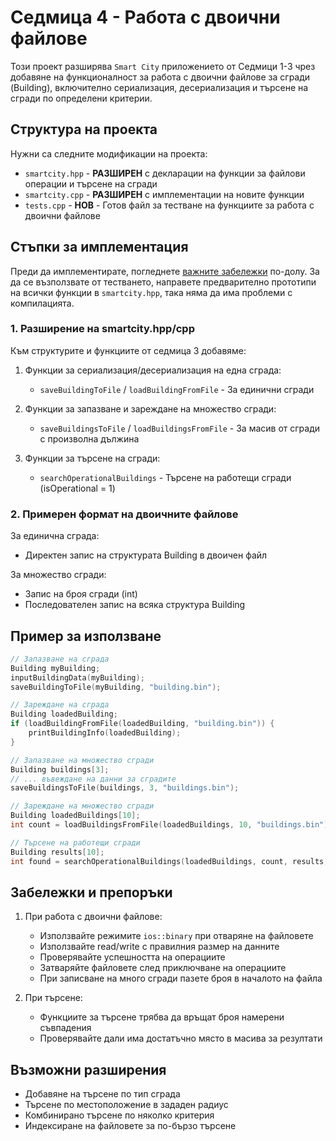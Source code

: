 # Седмица 4 - Работа с двоични файлове

Този проект разширява `Smart City` приложението от Седмици 1-3 чрез добавяне на функционалност за работа с двоични файлове за сгради (Building), включително сериализация, десериализация и търсене на сгради по определени критерии.

## Структура на проекта

Нужни са следните модификации на проекта:
- `smartcity.hpp` - **РАЗШИРЕН** с декларации на функции за файлови операции и търсене на сгради
- `smartcity.cpp` - **РАЗШИРЕН** с имплементации на новите функции
- `tests.cpp` - **НОВ** - Готов файл за тестване на функциите за работа с двоични файлове

## Стъпки за имплементация

Преди да имплементирате, погледнете [важните забележки](#Забележки-и-препоръки) по-долу.
За да се възползвате от тестването, направете предварително прототипи на всички функции в `smartcity.hpp`, така няма да има проблеми с компилацията. 

### 1. Разширение на smartcity.hpp/cpp

Към структурите и функциите от седмица 3 добавяме:

1. Функции за сериализация/десериализация на една сграда:
   - `saveBuildingToFile` / `loadBuildingFromFile` - За единични сгради

2. Функции за запазване и зареждане на множество сгради:
   - `saveBuildingsToFile` / `loadBuildingsFromFile` - За масив от сгради с произволна дължина

3. Функции за търсене на сгради:
   - `searchOperationalBuildings` - Търсене на работещи сгради (isOperational = 1)

### 2. Примерен формат на двоичните файлове

За единична сграда:
- Директен запис на структурата Building в двоичен файл

За множество сгради:
- Запис на броя сгради (int)
- Последователен запис на всяка структура Building

## Пример за използване 

```cpp
// Запазване на сграда
Building myBuilding;
inputBuildingData(myBuilding);
saveBuildingToFile(myBuilding, "building.bin");

// Зареждане на сграда
Building loadedBuilding;
if (loadBuildingFromFile(loadedBuilding, "building.bin")) {
    printBuildingInfo(loadedBuilding);
}

// Запазване на множество сгради
Building buildings[3];
// ... въвеждане на данни за сградите
saveBuildingsToFile(buildings, 3, "buildings.bin");

// Зареждане на множество сгради
Building loadedBuildings[10];
int count = loadBuildingsFromFile(loadedBuildings, 10, "buildings.bin");

// Търсене на работещи сгради
Building results[10];
int found = searchOperationalBuildings(loadedBuildings, count, results, 10);
```

## Забележки и препоръки

1. При работа с двоични файлове:
   - Използвайте режимите `ios::binary` при отваряне на файловете
   - Използвайте read/write с правилния размер на данните
   - Проверявайте успешността на операциите
   - Затваряйте файловете след приключване на операциите
   - При записване на много сгради пазете броя в началото на файла

2. При търсене:
   - Функциите за търсене трябва да връщат броя намерени съвпадения
   - Проверявайте дали има достатъчно място в масива за резултати

## Възможни разширения

- Добавяне на търсене по тип сграда
- Търсене по местоположение в зададен радиус
- Комбинирано търсене по няколко критерия
- Индексиране на файловете за по-бързо търсене